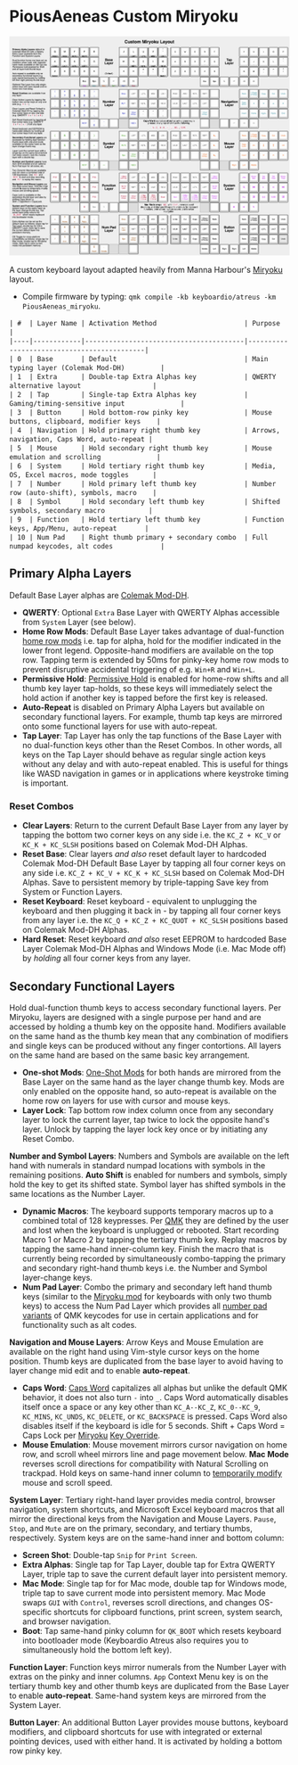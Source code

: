 # PiousAeneas Custom Miryoku

![Custom Keymap](layout/keyboard-layout-PiousAeneas-miryoku.png)

A custom keyboard layout adapted heavily from Manna Harbour's [Miryoku](https://web.archive.org/web/20250403150058/https://github.com/manna-harbour/miryoku/tree/master/docs/reference) layout.
- Compile firmware by typing: `qmk compile -kb keyboardio/atreus -km PiousAeneas_miryoku`.

```
| #  | Layer Name | Activation Method                      | Purpose                                    |
|----|------------|----------------------------------------|--------------------------------------------|
| 0  | Base       | Default                                | Main typing layer (Colemak Mod-DH)         |
| 1  | Extra      | Double-tap Extra Alphas key            | QWERTY alternative layout                  |
| 2  | Tap        | Single-tap Extra Alphas key            | Gaming/timing-sensitive input              |
| 3  | Button     | Hold bottom-row pinky key              | Mouse buttons, clipboard, modifier keys    |
| 4  | Navigation | Hold primary right thumb key           | Arrows, navigation, Caps Word, auto-repeat |
| 5  | Mouse      | Hold secondary right thumb key         | Mouse emulation and scrolling              |
| 6  | System     | Hold tertiary right thumb key          | Media, OS, Excel macros, mode toggles      |
| 7  | Number     | Hold primary left thumb key            | Number row (auto-shift), symbols, macro    |
| 8  | Symbol     | Hold secondary left thumb key   	   | Shifted symbols, secondary macro           |
| 9  | Function   | Hold tertiary left thumb key           | Function keys, App/Menu, auto-repeat       |
| 10 | Num Pad    | Right thumb primary + secondary combo  | Full numpad keycodes, alt codes            |
```

## Primary Alpha Layers

Default Base Layer alphas are [Colemak Mod-DH](https://web.archive.org/web/20250405062747/https://colemakmods.github.io/mod-dh/).

- **QWERTY**: Optional `Extra` Base Layer with QWERTY Alphas accessible from `System` Layer (see below).
- **Home Row Mods**: Default Base Layer takes advantage of dual-function [home row mods](https://web.archive.org/web/20250405055459/https://precondition.github.io/home-row-mods) i.e. tap for alpha, hold for the modifier indicated in the lower front legend. Opposite-hand modifiers are available on the top row. Tapping term is extended by 50ms for pinky-key home row mods to prevent disruptive accidental triggering of e.g. `Win+R` and `Win+L`.
- **Permissive Hold**: [Permissive Hold](https://web.archive.org/web/20250405191132/https://docs.qmk.fm/tap_hold#tap-or-hold-decision-modes) is enabled for home-row shifts and all thumb key layer tap-holds, so these keys will immediately select the hold action if another key is tapped before the first key is released.
- **Auto-Repeat** is disabled on Primary Alpha Layers but available on secondary functional layers. For example, thumb tap keys are mirrored onto some functional layers for use with auto-repeat.
- **Tap Layer**: Tap Layer has only the tap functions of the Base Layer with no dual-function keys other than the Reset Combos. In other words, all keys on the Tap Layer should behave as regular single action keys without any delay and with auto-repeat enabled. This is useful for things like WASD navigation in games or in applications where keystroke timing is important.

### Reset Combos
- **Clear Layers**: Return to the current Default Base Layer from any layer by tapping the bottom two corner keys on any side i.e. the `KC_Z + KC_V` or `KC_K + KC_SLSH` positions based on Colemak Mod-DH Alphas.
- **Reset Base**: Clear layers *and also* reset default layer to hardcoded Colemak Mod-DH Default Base Layer by tapping all four corner keys on any side i.e. `KC_Z + KC_V + KC_K + KC_SLSH` based on Colemak Mod-DH Alphas. Save to persistent memory by triple-tapping Save key from System or Function Layers.
- **Reset Keyboard**: Reset keyboard - equivalent to unplugging the keyboard and then plugging it back in - by tapping all four corner keys from any layer i.e. the `KC_Q + KC_Z + KC_QUOT + KC_SLSH` positions based on Colemak Mod-DH Alphas.
- **Hard Reset**: Reset keyboard *and also* reset EEPROM to hardcoded Base Layer Colemak Mod-DH Alphas and Windows Mode (i.e. Mac Mode off) by *holding* all four corner keys from any layer.

## Secondary Functional Layers

Hold dual-function thumb keys to access secondary functional layers. Per Miryoku, layers are designed with a single purpose per hand and are accessed by holding a thumb key on the opposite hand. Modifiers available on the same hand as the thumb key mean that any combination of modifiers and single keys can be produced without any finger contortions. All layers on the same hand are based on the same basic key arrangement.
- **One-shot Mods**: [One-Shot Mods](https://web.archive.org/web/20250401011249/https://docs.qmk.fm/one_shot_keys#one-shot-keys) for both hands are mirrored from the Base Layer on the same hand as the layer change thumb key. Mods are only enabled on the opposite hand, so auto-repeat is available on the home row on layers for use with cursor and mouse keys.
- **Layer Lock**: Tap bottom row index column once from any secondary layer to lock the current layer, tap twice to lock the opposite hand's layer. Unlock by tapping the layer lock key once or by initiating any Reset Combo.

**Number and Symbol Layers**: Numbers and Symbols are available on the left hand with numerals in standard numpad locations with symbols in the remaining positions. **Auto Shift** is enabled for numbers and symbols, simply hold the key to get its shifted state. Symbol layer has shifted symbols in the same locations as the Number Layer.
- **Dynamic Macros**: The keyboard supports temporary macros up to a combined total of 128 keypresses. Per [QMK](https://web.archive.org/web/20250404132651/https://docs.qmk.fm/features/dynamic_macros) they are defined by the user and lost when the keyboard is unplugged or rebooted. Start recording Macro 1 or Macro 2 by tapping the tertiary thumb key. Replay macros by tapping the same-hand inner-column key. Finish the macro that is currently being recorded by simultaneously combo-tapping the primary and secondary right-hand thumb keys i.e. the Number and Symbol layer-change keys.
- **Num Pad Layer**: Combo the primary and secondary left hand thumb keys (similar to the [Miryoku mod](https://web.archive.org/web/20250403090449/https://github.com/manna-harbour/miryoku_qmk/tree/miryoku/users/manna-harbour_miryoku#thumb-combos) for keyboards with only two thumb keys) to access the Num Pad Layer which provides all [number pad variants](https://web.archive.org/web/20250411163123/https://docs.qmk.fm/keycodes_basic#number-pad) of QMK keycodes for use in certain applications and for functionality such as alt codes.

**Navigation and Mouse Layers**: Arrow Keys and Mouse Emulation are available on the right hand using Vim-style cursor keys on the home position. Thumb keys are duplicated from the base layer to avoid having to layer change mid edit and to enable **auto-repeat**.
- **Caps Word**: [Caps Word](https://web.archive.org/web/20250328095706/https://docs.qmk.fm/features/caps_word) capitalizes all alphas but unlike the default QMK behavior, it does not also turn `-` into `_`. Caps Word automatically disables itself once a space or any key other than `KC_A--KC_Z`, `KC_0--KC_9`, `KC_MINS`, `KC_UNDS`, `KC_DELETE`, or `KC_BACKSPACE` is pressed. Caps Word also disables itself if the keyboard is idle for 5 seconds. Shift + Caps Word = Caps Lock per [Miryoku](https://web.archive.org/web/20250418135833/https://github.com/manna-harbour/miryoku_qmk/tree/miryoku/users/manna-harbour_miryoku#caps-word) [Key Override](https://web.archive.org/web/20250328092237/https://docs.qmk.fm/features/key_overrides#simple-example).
- **Mouse Emulation**: Mouse movement mirrors cursor navigation on home row, and scroll wheel mirrors line and page movement below. **Mac Mode** reverses scroll directions for compatibility with Natural Scrolling on trackpad. Hold keys on same-hand inner column to [temporarily modify](https://web.archive.org/web/20250327175910/https://docs.qmk.fm/features/mouse_keys#combined-mode) mouse and scroll speed.

**System Layer**: Tertiary right-hand layer provides media control, browser navigation, system shortcuts, and Microsoft Excel keyboard macros that all mirror the directional keys from the Navigation and Mouse Layers. `Pause`, `Stop`, and `Mute` are on the primary, secondary, and tertiary thumbs, respectively. System keys are on the same-hand inner and bottom column:
- **Screen Shot**: Double-tap `Snip` for `Print Screen`.
- **Extra Alphas**: Single tap for Tap Layer, double tap for Extra QWERTY Layer, triple tap to save the current default layer into persistent memory.
- **Mac Mode**: Single tap for for Mac mode, double tap for Windows mode, triple tap to save current mode into persistent memory. Mac Mode swaps `GUI` with `Control`, reverses scroll directions, and changes OS-specific shortcuts for clipboard functions, print screen, system search, and browser navigation.
- **Boot**: Tap same-hand pinky column for `QK_BOOT` which resets keyboard into bootloader mode (Keyboardio Atreus also requires you to simultaneously hold the bottom left key).

**Function Layer**: Function keys mirror numerals from the Number Layer with extras on the pinky and inner columns. `App` Context Menu key is on the tertiary thumb key and other thumb keys are duplicated from the Base Layer to enable **auto-repeat**. Same-hand system keys are mirrored from the System Layer.

**Button Layer**: An additional Button Layer provides mouse buttons, keyboard modifiers, and clipboard shortcuts for use with integrated or external pointing devices, used with either hand. It is activated by holding a bottom row pinky key.